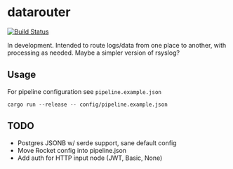 # datarouter

[![Build Status](https://travis-ci.org/gyng/datarouter.svg?branch=master)](https://travis-ci.org/gyng/datarouter)

In development. Intended to route logs/data from one place to another, with processing as needed. Maybe a simpler version of rsyslog?

## Usage

For pipeline configuration see `pipeline.example.json`

```
cargo run --release -- config/pipeline.example.json
```

## TODO 

* Postgres JSONB w/ serde support, sane default config
* Move Rocket config into pipeline.json
* Add auth for HTTP input node (JWT, Basic, None)
